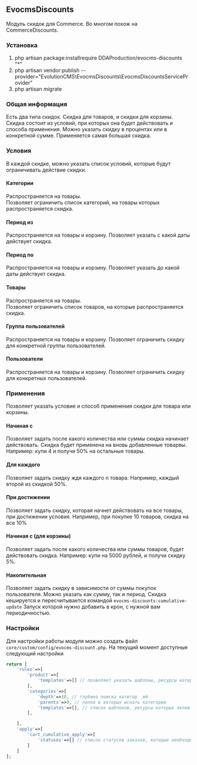 ## EvocmsDiscounts
Модуль скидок для Commerce. Во многом похож на CommerceDiscounts.

### Установка
1. php artisan package:installrequire DDAProduction/evocms-discounts "*"
2. php artisan vendor:publish  --provider="EvolutionCMS\EvocmsDiscounts\EvocmsDiscountsServiceProvider"
3. php artisan migrate


### Общая информация
Есть два типа скидок. Скидка для товаров, и скидки для корзины. 
Скидка состоит из условий, при которых она будет действовать и способа применения.
Можно указать скидку в процентах или в конкретной сумме.
Применяется самая большая скидка.


### Условия
В каждой скидке, можно указать список условий, которые будут ограничивать действие скидки.

#### Категории 
Распространяется на товары.   
Позволяет ограничить список категорий, на товары которых распространяется скидка.

#### Период из 
Распространяется на товары и корзину. 
Позволяет указать с какой даты действует скидка.

#### Период по 
Распространяется на товары и корзину. 
Позволяет указать до какой даты действует скидка.

#### Товары 
Распространяется на товары.                     
Позволяет ограничить список товаров, на которые распространяется скидка.

#### Группа пользователей 
Распространяется на товары и корзину.
Позволяет ограничить скидку для конкретной группы пользователей.

#### Пользователи
Распространяется на товары и корзину.
Позволяет ограничить скидку для конкретных пользователей.


### Применения
Позволяет указать условие и способ применения скидки для товара или корзины.

#### Начиная с
Позволяет задать после какого количества или суммы скидка начинает действовать.
Скидка будет применена на вновь добавленные товарвы.   
Например: купи 4 и получи 50% на остальные товары.

#### Для каждого
Позволяет задать скидку ждя каждого n товара. Например, каждый второй из скидкой 50%.

#### При достижении
Позволяет задать скидку, которая начнет действовать на все товары, при достижении условия.
Например, при покупке 10 товаров, скидка на все 10%

#### Начиная с (для корзины)

Позволяет задать после какого количества или суммы товаров, будет действовать скидка.
Например: купи на 5000 рублей, и получи скидку 5%.

#### Накопительная

Позволяет задать скидку в зависимости от суммы покупок пользователя.
Можно указать как сумму, так и период. Скидка кешируется и пересчитывается командой `evocms-discounts:cumulative-update`
Запуск которой нужно добавить в крон, с нужной вам периодичностью.


### Настройки

Для настройки работы модуля можно создать файл `core/custom/config/evocms-discount.php`.
На текущий момент доступные следующий настройки
```php
return [
    'rules'=>[
        'product'=>[
            'templates'=>[] // позволяет указать шаблоны, ресурсы которых являются товарами
        ],
        'categories'=>[
            'depth'=>10, // глубина поиска категор  ий
            'parents'=>0, // папка в которых искать категории
            'templates'=>[], // список шаблонов, ресурсы которых являются категориями
        ],

    ],
    'apply'=>[
        'cart_cumulative_apply'=>[
            'statuses'=>[] // список статусов заказов, которые необходимо учитывать, при расчете накопительной скидки
        ]
    ]
];

```